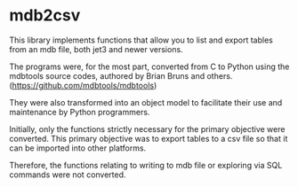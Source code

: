 # mdb2csv

This library implements functions that allow you to list and export tables from an mdb file, both jet3 and newer versions.

The programs were, for the most part, converted from C to Python using the mdbtools source codes, authored by Brian Bruns and others. (https://github.com/mdbtools/mdbtools)

They were also transformed into an object model to facilitate their use and maintenance by Python programmers.

Initially, only the functions strictly necessary for the primary objective were converted. This primary objective was to export tables to a csv file so that it can be imported into other platforms.

Therefore, the functions relating to writing to mdb file or exploring via SQL commands were not converted.

